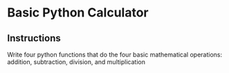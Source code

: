 # Basic Python Calculator
## Instructions
Write four python functions that do the four basic mathematical operations: addition, subtraction, division, and multiplication
